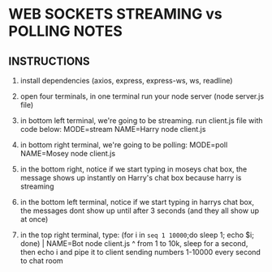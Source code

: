 # WEB SOCKETS STREAMING vs POLLING NOTES
## INSTRUCTIONS
1. install dependencies (axios, express, express-ws, ws, readline)

2. open four terminals, in one terminal run your node server (node server.js file)

3. in bottom left terminal, we're going to be streaming. run client.js file with code below:
   MODE=stream NAME=Harry node client.js

4. in bottom right terminal, we're going to be polling:
  MODE=poll NAME=Mosey node client.js

5. in the bottom right, notice if we start typing in moseys chat box, 
the message shows up instantly on Harry's chat box because harry is streaming

6. in the bottom left terminal, notice if we start typing in harrys chat box,
the messages dont show up until after 3 seconds (and they all show up at once)

7. in the top right terminal, type:
  (for i in `seq 1 10000`;do sleep 1; echo $i; done) | NAME=Bot node client.js
^ from 1 to 10k, sleep for a second, then echo i and pipe it to client
 sending numbers 1-10000 every second to chat room